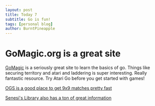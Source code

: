 ```yaml
---
layout: post
title: Today 7
subtitle: Go is fun!
tags: [personal blog]
author: BurntPineapple
---
```


# GoMagic.org is a great site

[GoMagic](https://www.gomagic.org) is a seriously great site to learn the basics of go. Things like securing territory and atari and laddering is super interesting.  Really fantastic resource.  Try Atari Go before you get started with games!

[OGS is a good place to get 9x9 matches pretty fast](https://online-go.com/play)

[Senesi's Library also has a ton of great information](https://senseis.xmp.net/)